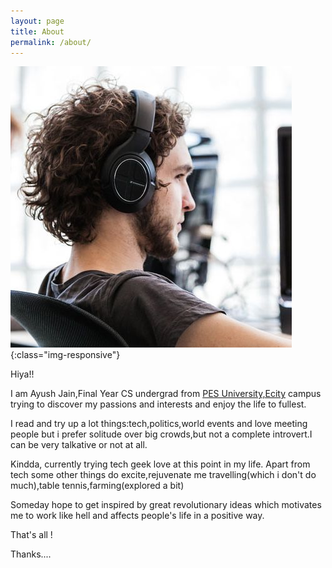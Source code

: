 ```yaml
---
layout: page
title: About
permalink: /about/
---
```


![Ayush Jain](/assets/images/profile.jpg){:class="img-responsive"}

Hiya!!

I am Ayush Jain,Final Year CS undergrad from [PES University,Ecity](https://pesitsouth.pes.edu/) campus trying to discover my passions and interests and enjoy  the life to fullest.

I read and try up a lot things:tech,politics,world events and  love meeting people but i prefer solitude over big crowds,but not  a complete introvert.I can be very talkative or not at all.

Kindda, currently trying tech geek love at this point in my life. Apart from tech some other things do excite,rejuvenate me travelling(which i don't do much),table tennis,farming(explored a bit) 

Someday hope to get inspired by   great revolutionary ideas which motivates  me to work like hell and affects people's life in a positive way.

That's all !

Thanks....
